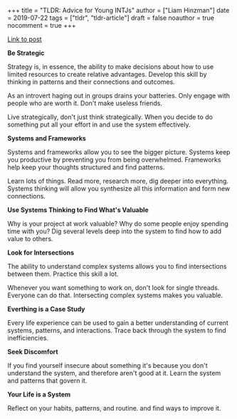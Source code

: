 +++
title = "TLDR: Advice for Young INTJs"
author = ["Liam Hinzman"]
date = 2019-07-22
tags = ["tldr", "tldr-article"]
draft = false
noauthor = true
nocomment = true
+++

[Link to post](https://www.personalitycafe.com/intj-forum-scientists/99338-advice-young-intjs.html)

**Be Strategic**

Strategy is, in essence, the ability to make decisions about how to use limited resources to create relative advantages. Develop this skill by thinking in patterns and their connections and outcomes.

As an introvert haging out in groups drains your batteries. Only engage with people who are worth it. Don't make useless friends.

Live strategically, don't just think strategically. When you decide to do something put all your effort in and use the system effectively.

**Systems and Frameworks**

Systems and frameworks allow you to see the bigger picture. Systems keep you productive by preventing you from being overwhelmed. Frameworks help keep your thoughts structured and find patterns.

Learn lots of things. Read more, research more, dig deeper into everything. Systems thinking will allow you synthesize all this information and form new connections.

**Use Systems Thinking to Find What's Valuable**

Why is your project at work valuable? Why do some people enjoy spending time with you? Dig several levels deep into the system to find how to add value to others.

**Look for Intersections**

The ability to understand complex systems allows you to find intersections between them. Practice this skill a lot.

Whenever you want something to work on, don't look for single threads. Everyone can do that. Intersecting complex systems makes you valuable.

**Everthing is a Case Study**

Every life experience can be used to gain a better understanding of current systems, patterns, and interactions. Trace back through the system to find inefficiencies.

**Seek Discomfort**

If you find yourself insecure about something it's because you don't understand the system, and therefore aren't good at it. Learn the system and patterns that govern it.

**Your Life is a System**

Reflect on your habits, patterns, and routine. and find ways to improve it.
